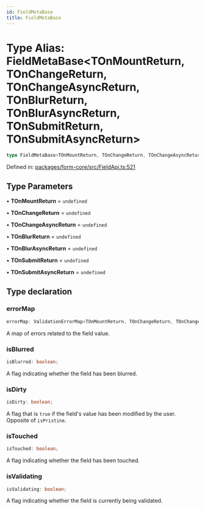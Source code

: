```yaml
---
id: FieldMetaBase
title: FieldMetaBase
---
```


# Type Alias: FieldMetaBase\<TOnMountReturn, TOnChangeReturn, TOnChangeAsyncReturn, TOnBlurReturn, TOnBlurAsyncReturn, TOnSubmitReturn, TOnSubmitAsyncReturn\>

```ts
type FieldMetaBase<TOnMountReturn, TOnChangeReturn, TOnChangeAsyncReturn, TOnBlurReturn, TOnBlurAsyncReturn, TOnSubmitReturn, TOnSubmitAsyncReturn> = object;
```

Defined in: [packages/form-core/src/FieldApi.ts:521](https://github.com/TanStack/form/blob/main/packages/form-core/src/FieldApi.ts#L521)

## Type Parameters

• **TOnMountReturn** = `undefined`

• **TOnChangeReturn** = `undefined`

• **TOnChangeAsyncReturn** = `undefined`

• **TOnBlurReturn** = `undefined`

• **TOnBlurAsyncReturn** = `undefined`

• **TOnSubmitReturn** = `undefined`

• **TOnSubmitAsyncReturn** = `undefined`

## Type declaration

### errorMap

```ts
errorMap: ValidationErrorMap<TOnMountReturn, TOnChangeReturn, TOnChangeAsyncReturn, TOnBlurReturn, TOnBlurAsyncReturn, TOnSubmitReturn, TOnSubmitAsyncReturn>;
```

A map of errors related to the field value.

### isBlurred

```ts
isBlurred: boolean;
```

A flag indicating whether the field has been blurred.

### isDirty

```ts
isDirty: boolean;
```

A flag that is `true` if the field's value has been modified by the user. Opposite of `isPristine`.

### isTouched

```ts
isTouched: boolean;
```

A flag indicating whether the field has been touched.

### isValidating

```ts
isValidating: boolean;
```

A flag indicating whether the field is currently being validated.
